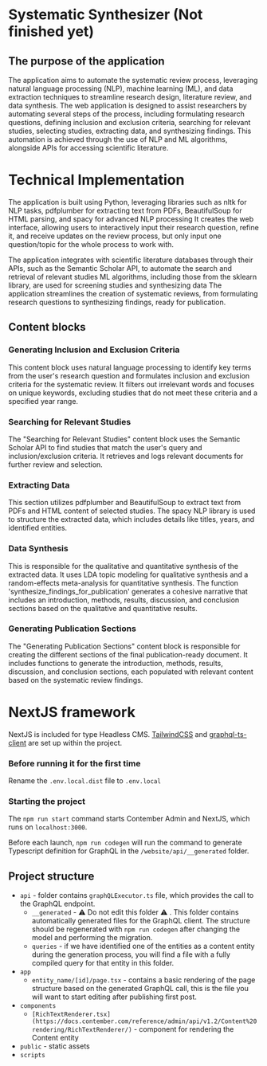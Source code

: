 # Systematic Synthesizer (Not finished yet)

## The purpose of the application 
The application aims to automate the systematic review process, leveraging natural language processing (NLP), machine learning (ML), and data extraction techniques to streamline research design, literature review, and data synthesis. The web application is designed to assist researchers by automating several steps of the process, including formulating research questions, defining inclusion and exclusion criteria, searching for relevant studies, selecting studies, extracting data, and synthesizing findings. This automation is achieved through the use of NLP and ML algorithms, alongside APIs for accessing scientific literature.

# Technical Implementation
The application is built using Python, leveraging libraries such as nltk for NLP tasks, pdfplumber for extracting text from PDFs, BeautifulSoup for HTML parsing, and spacy for advanced NLP processing It creates the web interface, allowing users to interactively input their research question, refine it, and receive updates on the review process, but only input one question/topic for the whole process to work with. 

The application integrates with scientific literature databases through their APIs, such as the Semantic Scholar API, to automate the search and retrieval of relevant studies
ML algorithms, including those from the sklearn library, are used for screening studies and synthesizing data The application streamlines the creation of systematic reviews, from formulating research questions to synthesizing findings, ready for publication.

## Content blocks
### Generating Inclusion and Exclusion Criteria
This content block uses natural language processing to identify key terms from the user's research question and formulates inclusion and exclusion criteria for the systematic review. It filters out irrelevant words and focuses on unique keywords, excluding studies that do not meet these criteria and a specified year range.
### Searching for Relevant Studies
The "Searching for Relevant Studies" content block uses the Semantic Scholar API to find studies that match the user's query and inclusion/exclusion criteria. It retrieves and logs relevant documents for further review and selection.
### Extracting Data 
This section utilizes pdfplumber and BeautifulSoup to extract text from PDFs and HTML content of selected studies. The spacy NLP library is used to structure the extracted data, which includes details like titles, years, and identified entities.
###  Data Synthesis 
This is responsible for the qualitative and quantitative synthesis of the extracted data. It uses LDA topic modeling for qualitative synthesis and a random-effects meta-analysis for quantitative synthesis. The function 'synthesize_findings_for_publication' generates a cohesive narrative that includes an introduction, methods, results, discussion, and conclusion sections based on the qualitative and quantitative results.
### Generating Publication Sections
The "Generating Publication Sections" content block is responsible for creating the different sections of the final publication-ready document. It includes functions to generate the introduction, methods, results, discussion, and conclusion sections, each populated with relevant content based on the systematic review findings.

# NextJS framework

NextJS is included for type Headless CMS. [TailwindCSS](https://tailwindcss.com/) and [graphql-ts-client](https://github.com/babyfish-ct/graphql-ts-client) are set up within the project.

### Before running it for the first time

Rename the `.env.local.dist` file to `.env.local`

### Starting the project

The `npm run start` command starts Contember Admin and NextJS, which runs on `localhost:3000`.

Before each launch, `npm run codegen` will run the command to generate Typescript definition for GraphQL in the `/website/api/__generated` folder.

## Project structure
-   `api` - folder contains `graphQLExecutor.ts` file, which provides the call to the  GraphQL endpoint.
    -   `__generated` - ⚠️ Do not edit this folder ⚠️ . This folder contains automatically generated files for the GraphQL client. The structure should be regenerated with `npm run codegen` after changing the model and performing the migration.
    -   `queries` -  if we have identified one of the entities as a content entity during the generation process, you will find a file with a fully compiled query for that entity in this folder.
-   `app`
    -   `entity_name/[id]/page.tsx` - contains a basic rendering of the page structure based on the generated GraphQL call, this is the file you will want to start editing after publishing first post.
-   `components`
    -   `[RichTextRenderer.tsx](https://docs.contember.com/reference/admin/api/v1.2/Content%20rendering/RichTextRenderer/)` - component for rendering the Content entity
-   `public` - static assets
-   `scripts`


